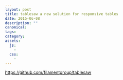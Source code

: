 ```yaml
---
layout: post
title: tablesaw a new solution for responsive tables
date: 2015-06-08
description: ""
canonical:
tags:
category:
assets:
  js:
    -
  css:
    -
---
```


https://github.com/filamentgroup/tablesaw
